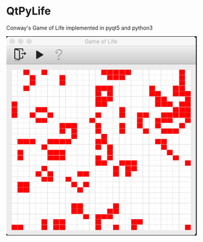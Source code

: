 # QtPyLife
Conway's Game of Life implemented in pyqt5 and python3

![Screenshot](https://github.com/tetrismegistus/QtPyLife/blob/master/screenshot.png)
